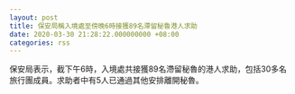 ```yaml
---
layout: post
title: 保安局稱入境處至傍晚6時接獲89名滯留秘魯港人求助
date: 2020-03-30 21:28:22.000000000 +08:00
categories: rss
---
```


保安局表示，截下午6時，入境處共接獲89名滯留秘魯的港人求助，包括30多名旅行團成員。求助者中有5人已通過其他安排離開秘魯。

